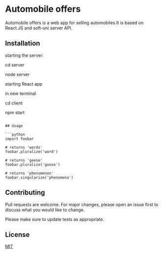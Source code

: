 # Automobile offers

Automobile offers is a web app for selling automobiles.It is based on React.JS and soft-uni server API.

## Installation


starting the server:

cd server

node server


starting React app

in new terminal

cd client

npm start

```

## Usage

```python
import foobar

# returns 'words'
foobar.pluralize('word')

# returns 'geese'
foobar.pluralize('goose')

# returns 'phenomenon'
foobar.singularize('phenomena')
```

## Contributing
Pull requests are welcome. For major changes, please open an issue first to discuss what you would like to change.

Please make sure to update tests as appropriate.

## License
[MIT](https://choosealicense.com/licenses/mit/)
